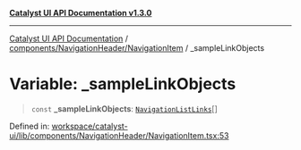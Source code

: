 [**Catalyst UI API Documentation v1.3.0**](../../../../README.md)

---

[Catalyst UI API Documentation](../../../../README.md) / [components/NavigationHeader/NavigationItem](../README.md) / \_sampleLinkObjects

# Variable: \_sampleLinkObjects

> `const` **\_sampleLinkObjects**: [`NavigationListLinks`](../interfaces/NavigationListLinks.md)[]

Defined in: [workspace/catalyst-ui/lib/components/NavigationHeader/NavigationItem.tsx:53](https://github.com/TheBranchDriftCatalyst/catalyst-ui/blob/main/lib/components/NavigationHeader/NavigationItem.tsx#L53)
